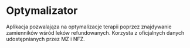 # Optymalizator

Aplikacja pozwalająza na optymalizacje terapii poprzez znajdywanie zamienników wśród leków refundowanych.
Korzysta z oficjalnych danych udostępnianych przez MZ i NFZ.
